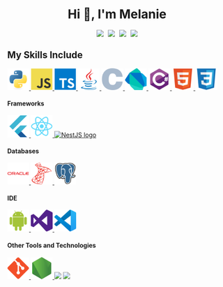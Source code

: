 <h1 align="center">Hi 👻, I'm Melanie</h1>

<div align="center" style="display: flex; flex-wrap: wrap; justify-content: center; align-items: center; gap: 10px;">
  
  <!-- GIF (se ajusta automáticamente) -->

 <img border="0" height="150" style="max-width: 100%; height: auto;" src="https://i.pinimg.com/originals/38/64/36/386436f77be1cad1dada76ea35c6fb77.gif">
    <img border="0" height="150" style="max-width: 100%; height: auto;" src="https://cdna.artstation.com/p/assets/images/images/060/220/372/original/press-start-final.gif?1678098328">

  
  <!-- Stats (se apilan en móvil) -->
  <div style="display: flex; flex-wrap: wrap; justify-content: center; gap: 10px; max-width: 100%;">
    <img style="max-width: 100%; height: auto;" src="https://github-readme-stats.vercel.app/api?username=ArisEspino&show_icons=true&count_private=true&hide_border=true&title_color=02D9F7FF&icon_color=02D9F7FF&text_color=c9d1d9&bg_color=0d1117">
    <img style="max-width: 100%; height: auto;" src="https://github-readme-stats.vercel.app/api/top-langs/?username=ArisEspino&layout=compact&hide_border=true&title_color=02D9F7FF&text_color=02D9F7FF&bg_color=0d1117">
  </div>
</div>

## My Skills Include

<p align="left">
<a href="https://github.com/Aditya664?tab=repositories&q=&type=&language=python&sort=">
  <img width='50px' src='https://raw.githubusercontent.com/devicons/devicon/master/icons/python/python-original.svg'>
</a>
<a href="https://github.com/Aditya664?tab=repositories&q=&type=&language=javascript&sort=">
  <img width='50px' src='https://raw.githubusercontent.com/devicons/devicon/master/icons/javascript/javascript-original.svg'>
</a>
<a href="https://github.com/Aditya664?tab=repositories&q=&type=&language=typescript&sort=">
  <img width='50px' src='https://raw.githubusercontent.com/devicons/devicon/master/icons/typescript/typescript-original.svg'>
</a>
<a href="https://github.com/Aditya664?tab=repositories&q=&type=&language=java&sort=">
  <img width='50px' src='https://raw.githubusercontent.com/devicons/devicon/master/icons/java/java-original.svg'>
</a>
<a href="https://github.com/Aditya664?tab=repositories&q=&type=&language=c&sort=">
  <img width='50px' src='https://raw.githubusercontent.com/devicons/devicon/master/icons/c/c-original.svg'>
</a>
 <a href="https://github.com/Aditya664?tab=repositories&q=&type=&language=dart&sort=">
  <img width='50px' src='https://raw.githubusercontent.com/devicons/devicon/master/icons/dart/dart-original.svg'>
</a>
<a href="https://github.com/Aditya664?tab=repositories&q=&type=&language=csharp&sort=">
  <img width='50px' src='https://raw.githubusercontent.com/devicons/devicon/master/icons/csharp/csharp-original.svg'>
</a>
<a href="https://github.com/Aditya664?tab=repositories&q=&type=&language=html&sort=">
  <img width='50px' src='https://raw.githubusercontent.com/devicons/devicon/master/icons/html5/html5-original.svg'>
</a>
<a href="https://github.com/Aditya664?tab=repositories&q=&type=&language=css&sort=">
  <img width='50px' src='https://raw.githubusercontent.com/devicons/devicon/master/icons/css3/css3-original.svg'>
</a>
</p>

<h4> Frameworks </h4>

<p align="left">
<a href="https://github.com/Aditya664?tab=repositories&q=&type=&language=dart&sort=">
  <img width='50px' src='https://raw.githubusercontent.com/devicons/devicon/master/icons/flutter/flutter-original.svg'>
</a>
 <a href="https://github.com/Aditya664?tab=repositories&q=&type=&language=javascript&sort=">
  <img width='50px' src='https://raw.githubusercontent.com/devicons/devicon/master/icons/react/react-original.svg'>
</a>

<a href="https://github.com/Aditya664?tab=repositories&q=nestjs">
  <img width="50px" src="https://docs.nestjs.com/assets/logo-small.svg" alt="NestJS logo">
</a>


</p>

<h4> Databases </h4>

<p align="left">
 <a href="https://github.com/Aditya664?tab=repositories&q=&type=&language=sql&sort=">
  <img width='50px' src='https://raw.githubusercontent.com/devicons/devicon/master/icons/oracle/oracle-original.svg'>
</a>
<a href="https://github.com/Aditya664?tab=repositories&q=&type=&language=sql&sort=">
  <img width='50px' src='https://raw.githubusercontent.com/devicons/devicon/master/icons/microsoftsqlserver/microsoftsqlserver-plain.svg'>
</a>

<a href="https://github.com/Aditya664?tab=repositories&q=postgresql">
  <img width="50px" src="https://raw.githubusercontent.com/devicons/devicon/master/icons/postgresql/postgresql-original.svg" alt="PostgreSQL logo">
</a>

  
</p>

<h4> IDE </h4>

<p align="left">
<a href="https://github.com/Aditya664?tab=repositories&q=&type=&language=kotlin&sort=">
  <img width='50px' src='https://raw.githubusercontent.com/devicons/devicon/master/icons/android/android-original.svg'>
</a>
<a href="https://github.com/Aditya664?tab=repositories&q=&type=&language=csharp&sort=">
  <img width='50px' src='https://raw.githubusercontent.com/devicons/devicon/master/icons/visualstudio/visualstudio-plain.svg'>
</a>
<a href="https://github.com/Aditya664?tab=repositories&q=&type=&language=&sort=">
  <img width='50px' src='https://raw.githubusercontent.com/devicons/devicon/master/icons/vscode/vscode-original.svg'>
</a>
</p>

<h4> Other Tools and Technologies </h4>

<p align="left">
<a href="https://github.com/Aditya664?tab=repositories&q=&type=&language=&sort=">
  <img width='50px' src='https://raw.githubusercontent.com/devicons/devicon/master/icons/git/git-original.svg'>
</a>
 <a href="https://github.com/Aditya664?tab=repositories&q=&type=&language=nodejs&sort=">
  <img width='50px' src='https://raw.githubusercontent.com/devicons/devicon/master/icons/nodejs/nodejs-original.svg'>
</a>
  <img src="https://img.shields.io/badge/Expo%20CLI-000020?style=for-the-badge&logo=expo&logoColor=white"/>
  <img src="https://img.shields.io/badge/Jinja-B41717?style=for-the-badge&logo=jinja&logoColor=white"/>
</p>

</div>



